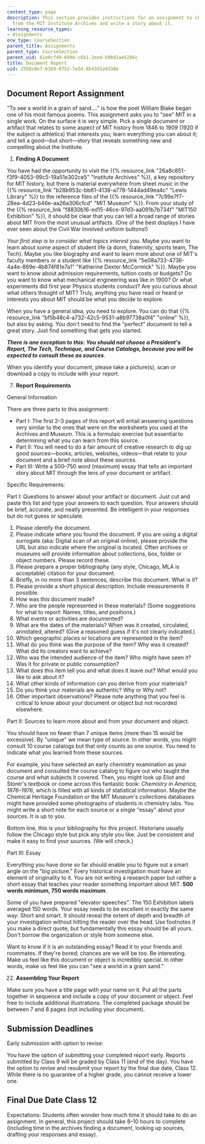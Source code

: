 ```yaml
---
content_type: page
description: This section provides instructions for an assignment to choose a document
  from the MIT Institute Archives and write a story about it.
learning_resource_types:
- Assignments
ocw_type: CourseSection
parent_title: Assignments
parent_type: CourseSection
parent_uid: 61e0cf49-6994-c6b1-2eed-69b01ae5286c
title: Document Report
uid: 2558c0e7-6169-0752-7e54-8b43d1a9338e
---
```


Document Report Assignment
--------------------------

"To see a world in a grain of sand…." is how the poet William Blake began one of his most famous poems. This assignment asks you to "see" MIT in a single work. On the surface it is very simple. Pick a single document or artifact that relates to some aspect of MIT history from 1846 to 1909 (1920 if the subject is athletics) that interests you; learn everything you can about it; and tell a good—but short—story that reveals something new and compelling about the Institute.

1.  **Finding A Document**

You have had the opportunity to visit the {{% resource_link "26a8c851-f3f9-4053-99c5-19a51e302ce5" "Institute Archives" %}}, a key repository for MIT history, but there is material everywhere from sheet music in the {{% resource_link "b28b953c-bb61-4138-a778-1444ad49ea4c" "Lewis Library" %}} to the reference files of the {{% resource_link "7c99e7f7-28ea-4d23-b46e-aa26a306cfcd" "MIT Museum" %}}. From your study of the {{% resource_link "f8830b16-ed15-46ce-97d3-aa091b7b734f" "MIT150 Exhibition" %}}, it should be clear that you can tell a broad range of stories about MIT from the most unusual artifacts. (One of the best displays I have ever seen about the Civil War involved uniform buttons!)

_Your first step is to consider what topics interest you._ Maybe you want to learn about some aspect of student life (a dorm, fraternity, sports team, The Tech). Maybe you like biography and want to learn more about one of MIT's faculty members or a student like {{% resource_link "5e08a733-4736-4a4e-869e-4b874f81e7a1" "Katherine Dexter McCormick" %}}. Maybe you want to know about admission requirements, tuition costs or budgets? Do you want to know what mechanical engineering was like in 1900? Or what experiments did first year Physics students conduct? Are you curious about what others thought of MIT? Truly, anything you have read or heard or interests you about MIT should be what you decide to explore.

When you have a general idea, you need to explore. You can do that {{% resource_link "bf5b48c4-a732-42c5-9531-a8b97738a0f4" "online" %}}, but also by asking. You don't need to find the "perfect" document to tell a great story. Just find something that gets you started.

**_There is one exception to this: You should not choose a President's Report, The Tech, Technique, and Course Catalogs, because you will be expected to consult these as sources_**.

When you identify your document, please take a picture(s), scan or download a copy to include with your report.

7.  **Report Requirements**

General Information

There are three parts to this assignment:

*   Part I: The first 2–3 pages of this report will entail answering questions very similar to the ones that were on the worksheets you used at the Archives and Museum. This is a formulaic exercise but essential to determining what you can learn from this source.
*   Part II: You will need to do a fair amount of creative research to dig up good sources—books, articles, websites, videos—that relate to your document and a brief note about these sources.
*   Part III: Write a 500–750 word (maximum) essay that tells an important story about MIT through the lens of your document or artifact.

Specific Requirements:

Part I: Questions to answer about your artifact or document. Just cut and paste this list and type your answers to each question. Your answers should be brief, accurate, and neatly presented. Be intelligent in your responses but do not guess or speculate.

1.  Please identify the document.
2.  Please indicate where you found the document. If you are using a digital surrogate (aka: Digital scan of an original online), please provide the URL but also indicate where the original is located. Often archives or museums will provide information about collections, box, folder or object numbers. Please record these.
3.  Please prepare a proper bibliography (any style, Chicago, MLA is acceptable) citation for your document.
4.  Briefly, in no more than 3 sentences, describe this document. What is it?
5.  Please provide a short physical description. Include measurements if possible.
6.  How was this document made?
7.  Who are the people represented in these materials? (Some suggestions for what to report: Names, titles, and positions.)
8.  What events or activities are documented?
9.  What are the dates of the materials? When was it created, circulated, annotated, altered? (Give a reasoned guess if it's not clearly indicated.)
10.  Which geographic places or locations are represented in the item?
11.  What do you think was the purpose of the item? Why was it created? What did its creators want to achieve?
12.  Who was the intended audience of the item? Who might have seen it? Was it for private or public consumption?
13.  What does this item tell you and what does it leave out? What would you like to ask about it?
14.  What other kinds of information can you derive from your materials?
15.  Do you think your materials are authentic? Why or Why not?
16.  Other important observations? Please note anything that you feel is critical to know about your document or object but not recorded elsewhere.

Part II: Sources to learn more about and from your document and object.

You should have no fewer than 7 unique items (more than 15 would be excessive). By "unique" we mean type of source. In other words, you might consult 10 course catalogs but that only counts as one source. You need to indicate what you learned from these sources.

For example, you have selected an early chemistry examination as your document and consulted the course catalog to figure out who taught the course and what subjects it covered. Then, you might look up Eliot and Storer's textbook or come across this fantastic book: _Chemistry in America, 1876–1976_, which is filled with all kinds of statistical information. Maybe the Chemical Heritage Foundation or the MIT Museum's collections databases might have provided some photographs of students in chemistry labs. You might write a short note for each source or a single "essay" about your sources. It is up to you.

Bottom line, this is your bibliography for this project. Historians usually follow the Chicago style but pick any style you like. Just be consistent and make it easy to find your sources. (We will check.)

Part III: Essay

Everything you have done so far should enable you to figure out a smart angle on the "big picture." Every historical investigation must have an element of originality to it. You are not writing a research paper but rather a short essay that teaches your reader something important about MIT. **500 words minimum, 750 words maximum**.

Some of you have prepared "elevator speeches". The 150 Exhibition labels averaged 150 words. Your essay needs to be excellent in exactly the same way: Short and smart. It should reveal the extent of depth and breadth of your investigation without hitting the reader over the head. Use footnotes if you make a direct quote, but fundamentally this essay should be all yours. Don't borrow the organization or style from someone else.

Want to know if it is an outstanding essay? Read it to your friends and roommates. If they're bored; chances are we will be too. Be interesting. Make us feel like this document or object is incredibly special. In other words, make us feel like you can "see a world in a grain sand."

22.  **Assembling Your Report**

Make sure you have a title page with your name on it. Put all the parts together in sequence and include a copy of your document or object. Feel free to include additional illustrations. The completed package should be between 7 and 8 pages (not including your document).

Submission Deadlines
--------------------

Early submission with option to revise:

You have the option of submitting your completed report early. Reports submitted by Class 9 will be graded by Class 11 (end of the day). You have the option to revise and resubmit your report by the final due date, Class 12. While there is no guarantee of a higher grade, you cannot receive a lower one.

Final Due Date Class 12
-----------------------

Expectations: Students often wonder how much time it should take to do an assignment. In general, this project should take 8–10 hours to complete (including time in the archives finding a document, looking up sources, drafting your responses and essay).
